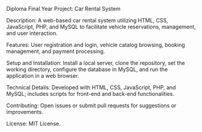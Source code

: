 Diploma Final Year Project: Car Rental System

Description: A web-based car rental system utilizing HTML, CSS, JavaScript, PHP, and MySQL to facilitate vehicle reservations, management, and user interaction.

Features: User registration and login, vehicle catalog browsing, booking management, and payment processing.

Setup and Installation: Install a local server, clone the repository, set the working directory, configure the database in MySQL, and run the application in a web browser.

Technical Details: Developed with HTML, CSS, JavaScript, PHP, and MySQL; includes scripts for front-end and back-end functionalities.

Contributing: Open issues or submit pull requests for suggestions or improvements.

License: MIT License.
